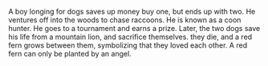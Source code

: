 A boy longing for dogs saves up money buy one, but ends up with two. He ventures off into the woods to chase raccoons. 
He is  known as a coon hunter. He goes to a tournament and earns a prize. Later, the two dogs save his life from a mountain lion, and sacrifice themselves. 
they die, and a red fern grows between them, symbolizing that they loved each other. A red fern can only be planted by an angel. 

